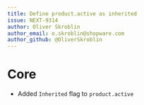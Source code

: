 ```yaml
---
title: Define product.active as inherited
issue: NEXT-9314
author: Oliver Skroblin
author_email: o.skroblin@shopware.com 
author_github: @OliverSkroblin
---
```

# Core
* Added `Inherited` flag to `product.active`  
